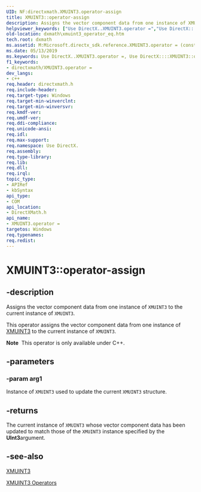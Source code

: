 ```yaml
---
UID: NF:directxmath.XMUINT3.operator-assign
title: XMUINT3::operator-assign
description: Assigns the vector component data from one instance of XMUINT3 to the current instance of XMUINT3.helpviewer_keywords: ["Use DirectX..XMUINT3.operator =","Use DirectX::::XMUINT3::operator =","XMUINT3 structure [DirectX Math Support APIs]","operator = method","XMUINT3.operator =","XMUINT3.operator-assign","XMUINT3.operator=","XMUINT3::operator-assign","XMUINT3::operator=","dxmath.xmuint3_operator_eq","operator = method [DirectX Math Support APIs]","operator = method [DirectX Math Support APIs]","XMUINT3 structure","operator="]
old-location: dxmath\xmuint3_operator_eq.htm
tech.root: dxmath
ms.assetid: M:Microsoft.directx_sdk.reference.XMUINT3.operator = (const XMUINT3)
ms.date: 05/13/2019
ms.keywords: Use DirectX..XMUINT3.operator =, Use DirectX::::XMUINT3::operator =, XMUINT3 structure [DirectX Math Support APIs],operator = method, XMUINT3.operator =, XMUINT3.operator-assign, XMUINT3.operator=, XMUINT3::operator-assign, XMUINT3::operator=, dxmath.xmuint3_operator_eq, operator = method [DirectX Math Support APIs], operator = method [DirectX Math Support APIs],XMUINT3 structure, operator=
f1_keywords:
- directxmath/XMUINT3.operator =
dev_langs:
- c++
req.header: directxmath.h
req.include-header: 
req.target-type: Windows
req.target-min-winverclnt: 
req.target-min-winversvr: 
req.kmdf-ver: 
req.umdf-ver: 
req.ddi-compliance: 
req.unicode-ansi: 
req.idl: 
req.max-support: 
req.namespace: Use DirectX.
req.assembly: 
req.type-library: 
req.lib: 
req.dll: 
req.irql: 
topic_type:
- APIRef
- kbSyntax
api_type:
- COM
api_location:
- DirectXMath.h
api_name:
- XMUINT3.operator =
targetos: Windows
req.typenames: 
req.redist: 
---
```


# XMUINT3::operator-assign

## -description

Assigns the vector component data from one instance of <code>XMUINT3</code> to the current instance of <code>XMUINT3</code>.

This operator assigns the vector component data from one instance of <a href="https://msdn.microsoft.com/B3B7CD31-8759-4674-AAA9-E13DA1D67675">XMUINT3</a> to the current instance of <code>XMUINT3</code>.

<div class="alert"><b>Note</b>  This operator is only available under C++.</div>

## -parameters

### -param arg1

Instance of <code>XMUINT3</code> used to update the current <code>XMUINT3</code> structure.

## -returns

The current instance of <code>XMUINT3</code> whose vector component data has been updated to match those of the <code>XMUINT3</code> instance specified by the <b>UInt3</b>argument.

## -see-also

<a href="https://msdn.microsoft.com/B3B7CD31-8759-4674-AAA9-E13DA1D67675">XMUINT3</a>

<a href="https://msdn.microsoft.com/6e732b64-9926-4949-9292-c3ac3a553967">XMUINT3 Operators</a>
